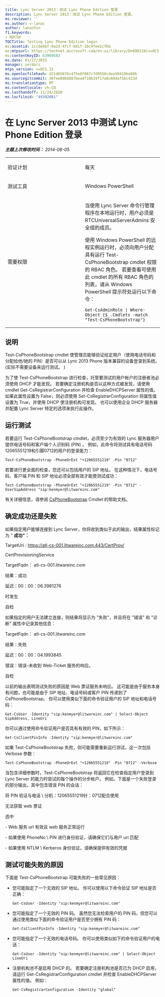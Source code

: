 ```yaml
---
title: Lync Server 2013：测试 Lync Phone Edition 登录
description: Lync Server 2013：测试 Lync Phone Edition 登录。
ms.reviewer: ''
ms.author: v-lanac
author: lanachin
f1.keywords:
- NOCSH
TOCTitle: Testing Lync Phone Edition login
ms:assetid: 1ccde6bf-9a2d-4fcf-b81f-1bc9fee2cfbb
ms:mtpsurl: https://technet.microsoft.com/en-us/library/Dn690128(v=OCS.15)
ms:contentKeyID: 63969583
ms.date: 01/27/2015
manager: serdars
mtps_version: v=OCS.15
ms.openlocfilehash: d21d65676c4f5e0f867c7d9556cdea50419be69b
ms.sourcegitcommit: 36fee89bb887bea4f18b19f17a8c69daf5bc423d
ms.translationtype: MT
ms.contentlocale: zh-CN
ms.lasthandoff: 11/24/2020
ms.locfileid: "49392081"
---
```

# <a name="testing-lync-phone-edition-login-in-lync-server-2013"></a>在 Lync Server 2013 中测试 Lync Phone Edition 登录

<div data-xmlns="http://www.w3.org/1999/xhtml">

<div class="topic" data-xmlns="http://www.w3.org/1999/xhtml" data-msxsl="urn:schemas-microsoft-com:xslt" data-cs="https://msdn.microsoft.com/">

<div data-asp="https://msdn2.microsoft.com/asp">



</div>

<div id="mainSection">

<div id="mainBody">

<span> </span>

_**主题上次修改时间：** 2014-06-05_


<table>
<colgroup>
<col style="width: 50%" />
<col style="width: 50%" />
</colgroup>
<tbody>
<tr class="odd">
<td><p>验证计划</p></td>
<td><p>每天</p></td>
</tr>
<tr class="even">
<td><p>测试工具</p></td>
<td><p>Windows PowerShell</p></td>
</tr>
<tr class="odd">
<td><p>需要权限</p></td>
<td><p>当使用 Lync Server 命令行管理程序在本地运行时，用户必须是 RTCUniversalServerAdmins 安全组的成员。</p>
<p>使用 Windows PowerShell 的远程实例运行时，必须向用户分配具有运行 Test-CsPhoneBootstrap cmdlet 权限的 RBAC 角色。 若要查看可使用此 cmdlet 的所有 RBAC 角色的列表，请从 Windows PowerShell 提示符处运行以下命令：</p>
<pre><code>Get-CsAdminRole | Where-Object {$_.Cmdlets -match &quot;Test-CsPhoneBootstrap&quot;}</code></pre></td>
</tr>
</tbody>
</table>


<div>

## <a name="description"></a>说明

Test-CsPhoneBootstrap cmdlet 使管理员能够验证给定用户（使用电话号码和分配给他/她的 PIN）是否可以从 Lync 2013 Phone 版本兼容的设备登录到系统。  (实际不需要设备来运行测试。 ) 

为了使 Test-CsPhoneBootstrap 进行检查，托管要测试的用户帐户的注册者池必须使用 DHCP 才能发现。 若要确定注册机构是否以这种方式被发现，请使用 cmdlet Get-CsRegistrarConfiguration 并检查 EnableDHCPServer 属性的值。 如果此属性设置为 False，则必须使用 Set-CsRegistrarConfiguration 将属性值设置为 True，并使用 DHCP 使注册机构可发现。 也可以使用企业 DHCP 服务器并配置 Lync Server 特定的选项来执行此操作。

</div>

<div>

## <a name="running-the-test"></a>运行测试

若要运行 Test-CsPhoneBootstrap cmdlet，必须至少为有效的 Lync 服务器用户提供电话号码和客户端个人识别码 (PIN) 。 例如，此命令将测试具有电话号码12065551219和引脚0712的用户的登录能力：

    Test-CsPhoneBootstrap -PhoneOrExt "+12065551219" -Pin "0712"

若要进行更全面的检查，您还可以包括用户的 SIP 地址。 在这种情况下，电话号码、客户端 PIN 和 SIP 地址必须全部有效才能使测试成功：

    Test-CsPhoneBootstrap -PhoneOrExt "+12065551219" -Pin "0712" -UserSipAddress "sip:kenmyer@litwareinc.com"

有关详细信息，请参阅 [CsPhoneBootstrap](https://docs.microsoft.com/powershell/module/skype/Test-CsPhoneBootstrap) Cmdlet 的帮助文档。

</div>

<div>

## <a name="determining-success-or-failure"></a>确定成功还是失败

如果指定用户能够连接到 Lync Server，你将收到类似于此的输出，结果属性标记为 " **成功"：**

TargetUri : https://atl-cs-001.litwareinc.com:443/CertProv/

CertProvisioningService

TargetFqdn： atl-cs-001.litwareinc.com

结果：成功

延迟：00：00：06.3981276

时发生

自检

如果指定的用户无法建立连接，则结果将显示为 "失败"，并且将在 "错误" 和 "诊断" 属性中记录其他信息：

TargetFqdn： atl-cs-001.litwareinc.com

结果：失败

延迟：00：00：04.1993845

错误：错误-未收到 Web-Ticket 服务的响应。

自检

以前的输出表明测试失败的原因是 Web 票证服务未响应。 这可能是由于服务本身有问题，也可能是由于 SIP 地址、电话号码或客户 PIN 传递到了 CsPhoneBootstrap。 你可以使用类似下面的命令验证用户的 SIP 地址和电话号码：

    Get-CsUser -Identity "sip:kenmyer@litwareinc.com" | Select-Object SipAddress, LineUri

你可以通过使用命令验证用户是否具有有效的 PIN，如下所示：

    Get-CsClientPinInfo -Identity "sip:kenmyer@litwareinc.com" 

如果 Test-CsPhoneBootstrap 失败，则可能需要重新运行测试，这一次包括 Verbose 参数：

    Test-CsPhoneBootstrap -PhoneOrExt "+12065551219" -Pin "0712" -Verbose

当包含详细参数时，Test-CsPhoneBootstrap 将返回它在检查指定用户登录到 Lync Server 的能力时尝试的每个操作的分步帐户。 例如，下面是一个失败登录的部分输出，其中包含错误 PIN 的会话：

将 PIN 验证与电话 \\ 分机：12065551219针：0712配合使用

无法获取 web 票证

选中

\- Web 服务 url 有效且 web 服务正常运行

\- 如果使用 PhoneNo \\ PIN 进行身份验证，请确保它们与用户 uri 匹配

\- 如果使用 NTLM \\ Kerberos 身份验证，请确保提供有效的凭据

</div>

<div>

## <a name="reasons-why-the-test-might-have-failed"></a>测试可能失败的原因

下面是 Test-CsPhoneBootstrap 可能失败的一些常见原因：

  - 您可能指定了一个无效的 SIP 地址。 你可以使用以下命令验证 SIP 地址是否正确：
    
        Get-CsUser -Identity "sip:kenmyer@litwareinc.com"

  - 您可能指定了一个无效的 PIN 码。 虽然您无法检索用户的 PIN 码，但您可以通过使用类似下面的命令验证用户是否至少拥有 PIN 码：
    
        Get-CsClientPinInfo -Identity "sip:kenmyer@litwareinc.com"

  - 您可能指定了一个无效的电话号码。 你可以使用类似如下的命令验证用户的电话：
    
        Get-CsUser -Identity "sip:kenmyer@litwareinc.com" | Select-Object LineUri

  - 注册机构池不是启用 DHCP 的。 若要确定注册机构池是否已为 DHCP 启用，请运行 Get-CsRegistrarConfiguration cmdlet 并检查 EnableDHCPServer 属性的值。 例如：
    
        Get-CsRegistrarConfiguration -Identity "global"

</div>

</div>

<span> </span>

</div>

</div>

</div>

